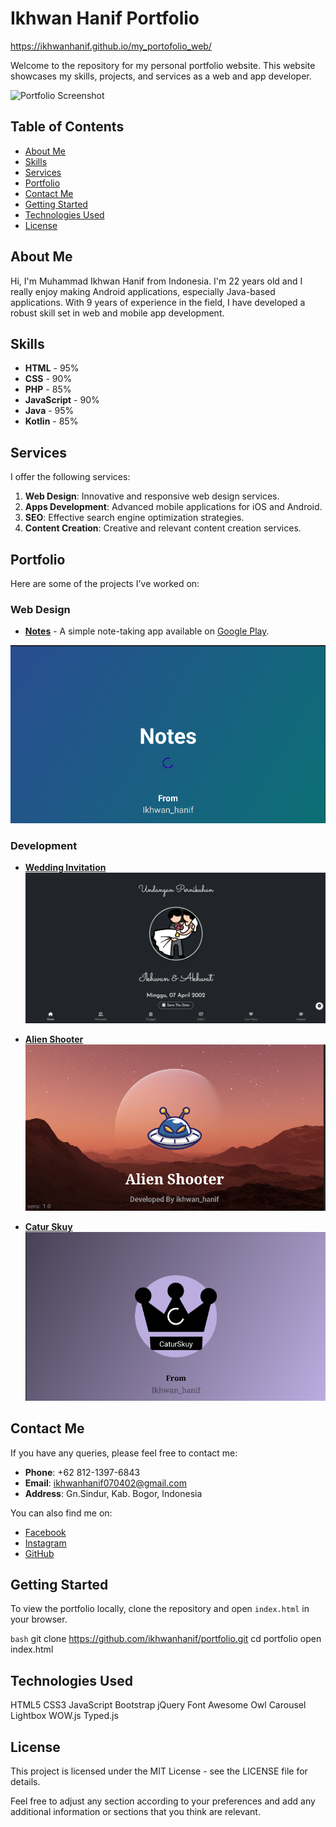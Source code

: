 # Ikhwan Hanif Portfolio

https://ikhwanhanif.github.io/my_portofolio_web/

Welcome to the repository for my personal portfolio website. This website showcases my skills, projects, and services as a web and app developer. 

![Portfolio Screenshot](https://github.com/ikhwanhanif/my_portofolio_web/assets/108711453/9540f62e-9819-4c4d-981a-f973bf2e773a)

## Table of Contents

- [About Me](#about-me)
- [Skills](#skills)
- [Services](#services)
- [Portfolio](#portfolio)
- [Contact Me](#contact-me)
- [Getting Started](#getting-started)
- [Technologies Used](#technologies-used)
- [License](#license)

## About Me

Hi, I'm Muhammad Ikhwan Hanif from Indonesia. I'm 22 years old and I really enjoy making Android applications, especially Java-based applications. With 9 years of experience in the field, I have developed a robust skill set in web and mobile app development.

## Skills

- **HTML** - 95%
- **CSS** - 90%
- **PHP** - 85%
- **JavaScript** - 90%
- **Java** - 95%
- **Kotlin** - 85%

## Services

I offer the following services:

1. **Web Design**: Innovative and responsive web design services.
2. **Apps Development**: Advanced mobile applications for iOS and Android.
3. **SEO**: Effective search engine optimization strategies.
4. **Content Creation**: Creative and relevant content creation services.

## Portfolio

Here are some of the projects I've worked on:

### Web Design
- **[Notes](https://github.com/ikhwanhanif/Notes)** - A simple note-taking app available on [Google Play](https://play.google.com/store/apps/details?id=ikhwan.hanif.notes&pcampaignid=web_share).

![Notes Screenshot](img/Notes.png)

### Development
- **[Wedding Invitation](https://github.com/ikhwanhanif/weding_invitation)**
![Wedding Invitation Screenshot](img/sc7.png)

- **[Alien Shooter](https://github.com/ikhwanhanif/Alien_Shooter)**
![Alien Shooter Screenshot](img/AlienShoot.png)

- **[Catur Skuy](https://play.google.com/store/apps/details?id=ikhwan.hanif.caturskuy&pcampaignid=web_share)**
![Catur Skuy Screenshot](img/CaturSkuy.png)

## Contact Me

If you have any queries, please feel free to contact me:

- **Phone**: +62 812-1397-6843
- **Email**: ikhwanhanif070402@gmail.com
- **Address**: Gn.Sindur, Kab. Bogor, Indonesia

You can also find me on:
- [Facebook](https://www.facebook.com/ikhwan.hanif.739)
- [Instagram](https://www.instagram.com/hanifisme.07)
- [GitHub](https://github.com/ikhwanhanif)

## Getting Started

To view the portfolio locally, clone the repository and open `index.html` in your browser.

```bash```
git clone https://github.com/ikhwanhanif/portfolio.git
cd portfolio
open index.html

## Technologies Used

HTML5
CSS3
JavaScript
Bootstrap
jQuery
Font Awesome
Owl Carousel
Lightbox
WOW.js
Typed.js
## License

This project is licensed under the MIT License - see the LICENSE file for details.

Feel free to adjust any section according to your preferences and add any additional information or sections that you think are relevant.
